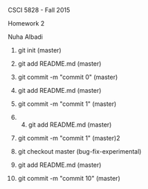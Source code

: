 CSCI 5828 - Fall 2015

Homework 2

Nuha Albadi

1. git init (master)

2. git add README.md (master)

3. git commit -m "commit 0" (master)

4. git add README.md (master)

5. git commit -m "commit 1" (master)

6. 4. git add README.md (master)

5. git commit -m "commit 1" (master)2

27. git checkout master (bug-fix-experimental)

28. git add README.md (master)

29. git commit -m "commit 10" (master)


